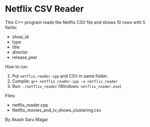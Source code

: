 # Netflix CSV Reader

This C++ program reads the Netflix CSV file and shows 10 rows with 5 fields:
- show_id
- type
- title
- director
- release_year

How to run:
1. Put `netflix_reader.cpp` and CSV in same folder.
2. Compile: `g++ netflix_reader.cpp -o netflix_reader`
3. Run: `./netflix_reader` (Windows: `netflix_reader.exe`)

Files:
- netflix_reader.cpp
- Netflix_movies_and_tv_shows_clustering.csv

By Akash Saru Magar
